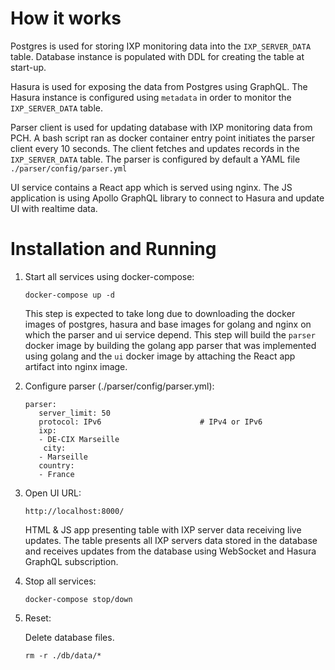 # How it works
Postgres is used for storing IXP monitoring data into the `IXP_SERVER_DATA` table. Database instance
is populated with DDL for creating the table at start-up.

Hasura is used for exposing the data from Postgres using GraphQL. The Hasura instance is configured
using `metadata` in order to monitor the `IXP_SERVER_DATA` table.

Parser client is used for updating database with IXP monitoring data from PCH. A bash script ran as
docker container entry point initiates the parser client every 10 seconds. The client fetches and 
updates records in the `IXP_SERVER_DATA` table. The parser is configured by default a YAML file
`./parser/config/parser.yml`

UI service contains a React app which is served using nginx. The JS application is using Apollo 
GraphQL library to connect to Hasura and update UI with realtime data.


# Installation and Running

1. Start all services using docker-compose:

   ```
   docker-compose up -d
   ```
   This step is expected to take long due to downloading the docker images of postgres, hasura 
   and base images for golang and nginx on which the parser and ui service depend. This step will
   build the `parser` docker image by building the golang app parser that was implemented using 
   golang and the `ui` docker image by attaching the React app artifact into nginx image.
   

2. Configure parser (./parser/config/parser.yml):

   ```
   parser:
      server_limit: 50
      protocol: IPv6                      # IPv4 or IPv6
      ixp:
      - DE-CIX Marseille
       city:
      - Marseille
      country:
      - France
   ```
   
3. Open UI URL:
   ```
   http://localhost:8000/   
   ```
   
   HTML & JS app presenting table with IXP server data receiving live updates. 
   The table presents all IXP servers data stored in the database and receives updates 
   from the database using WebSocket and Hasura GraphQL subscription.


4. Stop all services:

   ```
   docker-compose stop/down
   ```
   
5. Reset:

   Delete database files.
   ```
   rm -r ./db/data/*
   ```
